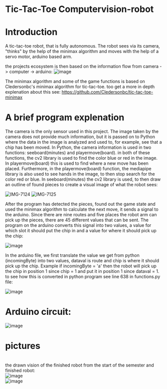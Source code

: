 # Tic-Tac-Toe Computervision-robot
# Introduction
A tic-tac-toe robot, that is fully autonomous. The robot sees via its camera, "thinks" by the help of the minimax algorithm and moves with the help of a servo motor, arduino based arm. 

the projects ecosystem is then based on the information flow from camera -> computer -> arduino:
![image](https://user-images.githubusercontent.com/92923535/196031242-1bc67bfb-bee0-4e38-b3ff-3e5aef0f86ba.png)

The minimax algorithm and some of the game functions is based on Cledersonbc's minimax algorithm for tic-tac-toe. too get a more in depth explenation about this see: https://github.com/Cledersonbc/tic-tac-toe-minimax

# A brief program explenation
The camera is the only sensor used in this project. The image taken by the camera does not provide much information, but it is passed on to Python where the data in the image is analyzed and used to, for example, see that a chip has been moved. In Python, the camera information is used in two functions: seeboard(minutes) and playermove(board). in both of these functions, the cv2 library is used to find the color blue or red in the image. In playermove(board) this is used to find where a new move has been placed. Furthermore, in the playermove(board) function, the mediapipe library is also used to see hands in the image, to then stop search for the color red or blue. In seeboard(minutes) the cv2 library is used, to then draw an outline of found pieces to create a visual image of what the robot sees:

![IMG-7124](https://user-images.githubusercontent.com/92923535/196032210-b7949e0b-6c6f-4316-85e5-c901f0709029.jpg)
![IMG-7125](https://user-images.githubusercontent.com/92923535/196032212-e02134c6-d6f2-4934-95fd-35d5d4dc12bb.jpg)

After the program has detected the pieces, found out the game state and used the minimax algorithm to calculate the next move, it sends a signal to the arduino. Since there are nine routes and five places the robot arm can pick up the pieces, there are 45 different values that can be sent. The program on the arduino converts this signal into two values, a value for which slot it should put the chip in and a value for where it should pick up the chip:

![image](https://user-images.githubusercontent.com/92923535/196032246-05a66044-e50a-4aca-879b-bce5b8f2801e.png)

In the arduino file, we first translate the value we get from python (incomingByte) into two values, dataval is route and chip is where it should pick up the chip.
Example if incomingByte = 'a' then the robot will pick up the chip in position 1 since chip = 1 and put it in position 1 since dataval = 1. to see how this is converted in python program see line 638 in functions.py file:

![image](https://user-images.githubusercontent.com/92923535/196032290-e4efaf73-c075-4160-866c-725b7e398719.png)

# Arduino circuit: 
![image](https://user-images.githubusercontent.com/92923535/196031305-26034fe3-a27b-44f7-b47b-3fd815e8246a.png)

# pictures
<br> the drawn vision of the finished robot from the start of the semester and finished robot:
<br> ![image](https://user-images.githubusercontent.com/92923535/196031628-01bc2e85-5289-4eae-8ab2-f534e63299fe.png)
<br> ![image](https://user-images.githubusercontent.com/92923535/196031416-8fcfd1de-fdb2-44fc-b976-bc96f3b4da77.png)
